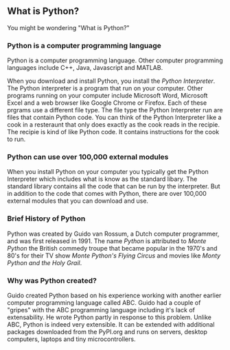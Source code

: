 
## What is Python?
You might be wondering "What is Python?"
### Python is a computer programming language

Python is a computer programming language. Other computer programming languages include C++, Java, Javascript and MATLAB. 

When you download and install Python, you install the _Python Interpreter_. The Python interpreter is a program that run on your computer. Other programs running on your computer include Microsoft Word, Microsoft Excel and a web browser like Google Chrome or Firefox. Each of these prgrams use a different file type. The file type the Python Interpreter run are files that contain Python code. You can think of the Python Interpreter like a cook in a resteraunt that only does exactly as the cook reads in the recipie. The recipie is kind of like Python code. It contains instructions for the cook to run. 
### Python can use over 100,000 external modules

When you install Python on your computer you typically get the Python Interpreter which includes what is know as the standard libary. The standard library contains all the code that can be run by the interpreter. But in addition to the code that comes with Python, there are over 100,000 external modules that you can download and use. 
### Brief History of Python
Python was created by Guido van Rossum, a Dutch computer programmer, and was first released in 1991. The name _Python_ is attributed to _Monte Python_ the British commedy troupe that became popular in the 1970's and 80's for their TV show _Monte Python's Flying Circus_ and movies like _Monty Python and the Holy Grail_.
### Why was Python created?
Guido created Python based on his experience working with another earlier computer programming language called ABC. Guido had a couple of "gripes" with the ABC programming language including it's lack of extensability. He wrote Python partly in response to this problem. Unlike ABC, Python is indeed very extensible. It can be extended with additional packages downloaded from the PyPI.org and runs on servers, desktop computers, laptops and tiny microcontrollers.
 

